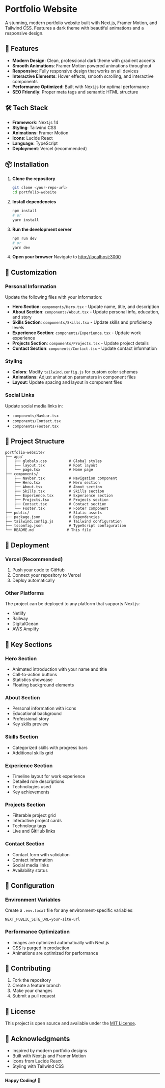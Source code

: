 # Portfolio Website

A stunning, modern portfolio website built with Next.js, Framer Motion, and Tailwind CSS. Features a dark theme with beautiful animations and a responsive design.

## 🚀 Features

- **Modern Design**: Clean, professional dark theme with gradient accents
- **Smooth Animations**: Framer Motion powered animations throughout
- **Responsive**: Fully responsive design that works on all devices
- **Interactive Elements**: Hover effects, smooth scrolling, and interactive components
- **Performance Optimized**: Built with Next.js for optimal performance
- **SEO Friendly**: Proper meta tags and semantic HTML structure

## 🛠️ Tech Stack

- **Framework**: Next.js 14
- **Styling**: Tailwind CSS
- **Animations**: Framer Motion
- **Icons**: Lucide React
- **Language**: TypeScript
- **Deployment**: Vercel (recommended)

## 📦 Installation

1. **Clone the repository**
   ```bash
   git clone <your-repo-url>
   cd portfolio-website
   ```

2. **Install dependencies**
   ```bash
   npm install
   # or
   yarn install
   ```

3. **Run the development server**
   ```bash
   npm run dev
   # or
   yarn dev
   ```

4. **Open your browser**
   Navigate to [http://localhost:3000](http://localhost:3000)

## 🎨 Customization

### Personal Information
Update the following files with your information:

- **Hero Section**: `components/Hero.tsx` - Update name, title, and description
- **About Section**: `components/About.tsx` - Update personal info, education, and story
- **Skills Section**: `components/Skills.tsx` - Update skills and proficiency levels
- **Experience Section**: `components/Experience.tsx` - Update work experience
- **Projects Section**: `components/Projects.tsx` - Update project details
- **Contact Section**: `components/Contact.tsx` - Update contact information

### Styling
- **Colors**: Modify `tailwind.config.js` for custom color schemes
- **Animations**: Adjust animation parameters in component files
- **Layout**: Update spacing and layout in component files

### Social Links
Update social media links in:
- `components/Navbar.tsx`
- `components/Contact.tsx`
- `components/Footer.tsx`

## 📁 Project Structure

```
portfolio-website/
├── app/
│   ├── globals.css          # Global styles
│   ├── layout.tsx           # Root layout
│   └── page.tsx             # Home page
├── components/
│   ├── Navbar.tsx           # Navigation component
│   ├── Hero.tsx             # Hero section
│   ├── About.tsx            # About section
│   ├── Skills.tsx           # Skills section
│   ├── Experience.tsx       # Experience section
│   ├── Projects.tsx         # Projects section
│   ├── Contact.tsx          # Contact section
│   └── Footer.tsx           # Footer component
├── public/                  # Static assets
├── package.json             # Dependencies
├── tailwind.config.js       # Tailwind configuration
├── tsconfig.json            # TypeScript configuration
└── README.md               # This file
```

## 🚀 Deployment

### Vercel (Recommended)
1. Push your code to GitHub
2. Connect your repository to Vercel
3. Deploy automatically

### Other Platforms
The project can be deployed to any platform that supports Next.js:
- Netlify
- Railway
- DigitalOcean
- AWS Amplify

## 🎯 Key Sections

### Hero Section
- Animated introduction with your name and title
- Call-to-action buttons
- Statistics showcase
- Floating background elements

### About Section
- Personal information with icons
- Educational background
- Professional story
- Key skills preview

### Skills Section
- Categorized skills with progress bars
- Additional skills grid


### Experience Section
- Timeline layout for work experience
- Detailed role descriptions
- Technologies used
- Key achievements

### Projects Section
- Filterable project grid
- Interactive project cards
- Technology tags
- Live and GitHub links

### Contact Section
- Contact form with validation
- Contact information
- Social media links
- Availability status

## 🔧 Configuration

### Environment Variables
Create a `.env.local` file for any environment-specific variables:

```env
NEXT_PUBLIC_SITE_URL=your-site-url
```

### Performance Optimization
- Images are optimized automatically with Next.js
- CSS is purged in production
- Animations are optimized for performance

## 🤝 Contributing

1. Fork the repository
2. Create a feature branch
3. Make your changes
4. Submit a pull request

## 📄 License

This project is open source and available under the [MIT License](LICENSE).

## 🙏 Acknowledgments

- Inspired by modern portfolio designs
- Built with Next.js and Framer Motion
- Icons from Lucide React
- Styling with Tailwind CSS

---

**Happy Coding! 🚀** 